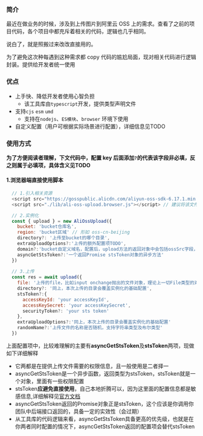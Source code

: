 ### 简介

最近在做业务的时候，涉及到上传图片到阿里云 OSS 上的需求。查看了之前的项目代码，各个项目中都充斥着相关的代码，逻辑也几乎相同。

说白了，就是照搬过来改改直接用的。

为了避免这次种每遇到这种需求都 copy 代码的尴尬局面，现对相关代码进行逻辑封装。提供给开发者统一使用

### 优点

- 上手快、降低开发者使用心智负担
  - 该工具库由`typescript`开发，提供类型声明文件
- 支持`cjs` `esm` `umd`
  - 支持在`nodejs`、`ES模块`、`browser` 环境下使用
- 自定义配置（用户可根据实际场景进行配置），详细信息见TODO

### 使用方式

**为了方便阅读者理解，下文代码中，配置 key 后面添加`?`的代表该字段非必填，反之则属于必填项，具体含义见TODO**

#### 1.浏览器端直接使用脚本

```javascript
  // 1.引入相关资源
  <script src="https://gosspublic.alicdn.com/aliyun-oss-sdk-6.17.1.min.js"></script> // ali oss cdn
  <script src="./lib/ali-oss-upload.browser.js"></script> // 建议将该文件本地化，或者放在自己公司的cdn资源上

  // 2.实例化
  const { upload } = new AliOssUpload({
    bucket: 'bucket仓库名',
    region: 'bucket区域' // 形如 oss-cn-beijing
    directory?: '上传至bucket的哪个目录',
    extraUploadOptions?:'上传的额外配置项TODO',
    domain?:'bucket自定义域名，配置后，upload方法的返回对象中会包括ossSrc字段，也就是上传文件的真实地址'
    asyncGetStsToken?:'一个返回Promise stsToken对象的异步方法'
  })
	
  // 3.上传
  const res = await upload({
    file: '上传的file，比如input onchange抛出的文件对象，理论上一切File类型的对象都行',
    directory?: '同上，本次上传的目录会覆盖实例化的基础配置',
    stsToken?:{
      accessKeyId: 'your accessKeyId',
      accessKeySecret: 'your accessKeySecret',
      securityToken?: 'your sts token'
    },
    extraUploadOptions?:'同上，本次上传的目录会覆盖实例化的基础配置'
    randomName?:'上传文件的名称是否随机，支持字符串类型及布尔类型'
  })
```

上面配置项中，比较难理解的主要有**asyncGetStsToken**及**stsToken**两项，现做如下详细解释

- 它两都是在提供上传文件需要的权限信息，且一般使用是二者择一
- asyncGetStsToken是一个异步函数，返回类型为stsToken，stsToken就是一个对象，里面有一些权限配置
- stsToken**应避免直接使用**，自己本地折腾可以，因为这里面的配置信息都是敏感信息,详细解释见[官方文档](https://github.com/ali-sdk/ali-oss#sts-setup)
- asyncGetStsToken返回的Promise对象正是stsToken，这个应该是你调用你团队中后端接口返回的，具备一定的实效性（会过期）
- 从工具库的代码逻辑来看，asyncGetStsToken具备更高的优先级，也就是在你两者同时配置的情况下，asyncGetStsToken返回的配置项会替代stsToken
